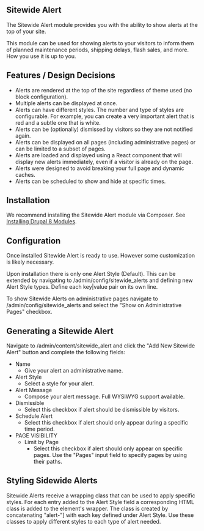 Sitewide Alert
---------------

The Sitewide Alert module provides you with the ability to show alerts at the top of your site.

This module can be used for showing alerts to your visitors to inform them of planned maintenance periods, shipping 
delays, flash sales, and more. How you use it is up to you.

Features / Design Decisions
---------------------------

- Alerts are rendered at the top of the site regardless of theme used (no block configuration).
- Multiple alerts can be displayed at once.
- Alerts can have different styles. The number and type of styles are configurable. For example, you can create a very 
important alert that is red and a subtle one that is white.
- Alerts can be (optionally) dismissed by visitors so they are not notified again.
- Alerts can be displayed on all pages (including administrative pages) or can be limited to a subset of pages.
- Alerts are loaded and displayed using a React component that will display new alerts immediately, even if a visitor 
is already on the page.
- Alerts were designed to avoid breaking your full page and dynamic caches.
- Alerts can be scheduled to show and hide at specific times.

Installation
---------------------------

We recommend installing the Sitewide Alert module via Composer. See [Installing Drupal 8 Modules](https://www.drupal.org/docs/8/extending-drupal-8/installing-drupal-8-modules).

Configuration
---------------------------

Once installed Sitewide Alert is ready to use. However some customization is likely necessary.

Upon installation there is only one Alert Style (Default). This can be extended by navigating to /admin/config/sitewide_alerts 
and defining new Alert Style types. Define each key|value pair on its own line.

To show Sitewide Alerts on administrative pages navigate to /admin/config/sitewide_alerts and select the 
"Show on Administrative Pages" checkbox.

Generating a Sitewide Alert
---------------------------

Navigate to /admin/content/sitewide_alert and click the "Add New Sitewide Alert" button and complete the following fields:

* Name
    * Give your alert an administrative name.
* Alert Style
    * Select a style for your alert.
* Alert Message
    * Compose your alert message. Full WYSIWYG support available.
* Dismissible
    * Select this checkbox if alert should be dismissible by visitors.
* Schedule Alert
    * Select this checkbox if alert should only appear during a specific time period.
* PAGE VISIBILITY
   * Limit by Page
       * Select this checkbox if alert should only appear on specific pages. Use the "Pages" input field to specify 
       pages by using their paths.

Styling Sidewide Alerts
---------------------------

Sitewide Alerts receive a wrapping class that can be used to apply specific styles. For each entry added to the Alert 
Style field a corresponding HTML class is added to the element's wrapper. The class is created by concatenating "alert-"]
with each key defined under Alert Style. Use these classes to apply different styles to each type of alert needed.
